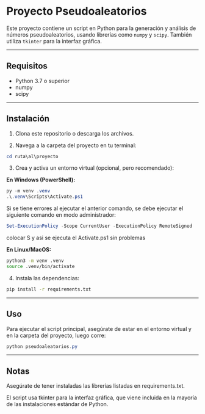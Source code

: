 # Proyecto Pseudoaleatorios

Este proyecto contiene un script en Python para la generación y análisis de números pseudoaleatorios, usando librerías como `numpy` y `scipy`. También utiliza `tkinter` para la interfaz gráfica.

---

## Requisitos

- Python 3.7 o superior
- numpy
- scipy

---

## Instalación

1. Clona este repositorio o descarga los archivos.

2. Navega a la carpeta del proyecto en tu terminal:

```powershell
cd ruta\al\proyecto
```

3. Crea y activa un entorno virtual (opcional, pero recomendado):

**En Windows (PowerShell):**
```powershell
py -m venv .venv
.\.venv\Scripts\Activate.ps1
```
Si se tiene errores al ejecutar el anterior comando, se debe ejecutar el siguiente comando en modo administrador:
```powershell
Set-ExecutionPolicy -Scope CurrentUser -ExecutionPolicy RemoteSigned
```
colocar S y asi se ejecuta el Activate.ps1 sin problemas


**En Linux/MacOS:**
```bash
python3 -m venv .venv
source .venv/bin/activate
```

4. Instala las dependencias:

```bash
pip install -r requirements.txt
```

---

## Uso

Para ejecutar el script principal, asegúrate de estar en el entorno virtual y en la carpeta del proyecto, luego corre:

```powershell
python pseudoaleatorios.py
```
--- 

## Notas

Asegúrate de tener instaladas las librerías listadas en requirements.txt.

El script usa tkinter para la interfaz gráfica, que viene incluida en la mayoría de las instalaciones estándar de Python.